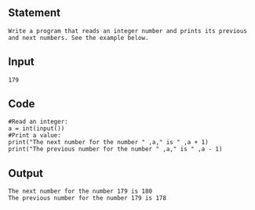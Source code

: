 ## Statement
```
Write a program that reads an integer number and prints its previous and next numbers. See the example below.
```
## Input
```
179
```

## Code
```
#Read an integer:
a = int(input())
#Print a value:
print("The next number for the number " ,a," is " ,a + 1)
print("The previous number for the number " ,a," is " ,a - 1)
```

## Output
```
The next number for the number 179 is 180
The previous number for the number 179 is 178
```
